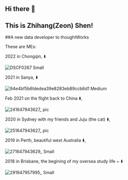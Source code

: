 ## Hi there 👋
## This is Zhihang(Zeon) Shen! 
##A new data developer to thoughtWorks

These are MEs:

2022 in Chongqin, ⬇️

![DSCF0267 Small](https://user-images.githubusercontent.com/47954741/159518532-b62e5470-377a-4416-aeca-a61cd802db25.jpeg)


2021 in Sanya, ⬇️

![94e4bf5b6ldedea39e8283eb89ccb6d1 Medium](https://user-images.githubusercontent.com/47954741/159518329-08f1c7e4-219d-4551-aa64-3c6da677d289.jpeg)


Feb 2021 on the flight back to China ⬇️,

![241647943627_ pic](https://user-images.githubusercontent.com/47954741/159517034-d66291ec-f9e2-4721-9c21-f091cbfc78e1.jpg)

2020 in Sydney with my friends and Juju (the cat) ⬇️,

![251647943627_ pic](https://user-images.githubusercontent.com/47954741/159517102-4803cdcd-d167-48e8-a062-4c1f59abfa63.jpg)

2019 in Perth, beautiful west Australia ⬇️,

![271647943629_ Small](https://user-images.githubusercontent.com/47954741/159518408-358181da-0c2a-4f8e-ad48-d3cd248fec50.jpeg)

2018 in Brisbane, the begining of my oversea study life ~ ⬇️

![291647957995_ Small](https://user-images.githubusercontent.com/47954741/159518481-3e69ccd9-d71c-4d96-9bf3-2054656f4b04.jpeg)





